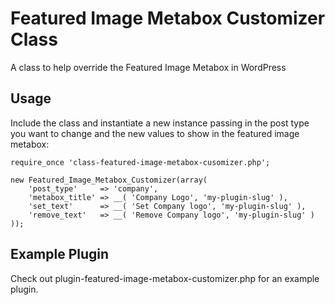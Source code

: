 Featured Image Metabox Customizer Class
=======================================

A class to help override the Featured Image Metabox in WordPress

## Usage ##
Include the class and instantiate a new instance passing in the post type you want to change and the new values to show in the featured image metabox:

```
require_once 'class-featured-image-metabox-cusomizer.php';

new Featured_Image_Metabox_Customizer(array(
	'post_type'     => 'company',
	'metabox_title' => __( 'Company Logo', 'my-plugin-slug' ),
	'set_text'      => __( 'Set Company logo', 'my-plugin-slug' ),
	'remove_text'   => __( 'Remove Company logo', 'my-plugin-slug' )
));
```

## Example Plugin ##

Check out plugin-featured-image-metabox-customizer.php for an example plugin.